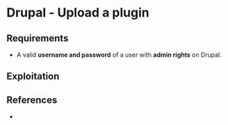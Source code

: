 # Drupal - Upload a plugin

## Requirements

 - A valid **username and password** of a user with **admin rights** on Drupal.

## Exploitation



## References
 - 
